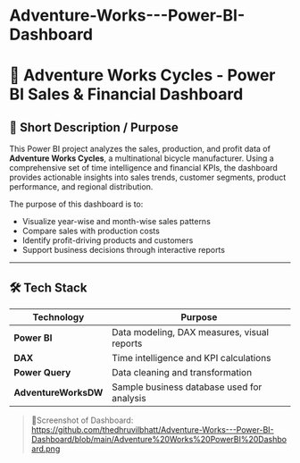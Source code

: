 # Adventure-Works---Power-BI-Dashboard
# 🚴 Adventure Works Cycles - Power BI Sales & Financial Dashboard

## 📝 Short Description / Purpose

This Power BI project analyzes the sales, production, and profit data of **Adventure Works Cycles**, a multinational bicycle manufacturer. Using a comprehensive set of time intelligence and financial KPIs, the dashboard provides actionable insights into sales trends, customer segments, product performance, and regional distribution.

The purpose of this dashboard is to:
- Visualize year-wise and month-wise sales patterns
- Compare sales with production costs
- Identify profit-driving products and customers
- Support business decisions through interactive reports

---

## 🛠️ Tech Stack

| Technology       | Purpose                                      |
|------------------|----------------------------------------------|
| **Power BI**     | Data modeling, DAX measures, visual reports  |
| **DAX**          | Time intelligence and KPI calculations       |
| **Power Query**  | Data cleaning and transformation             |
| **AdventureWorksDW** | Sample business database used for analysis |



> 📌Screenshot of Dashboard:
> https://github.com/thedhruvilbhatt/Adventure-Works---Power-BI-Dashboard/blob/main/Adventure%20Works%20PowerBI%20Dashboard.png

